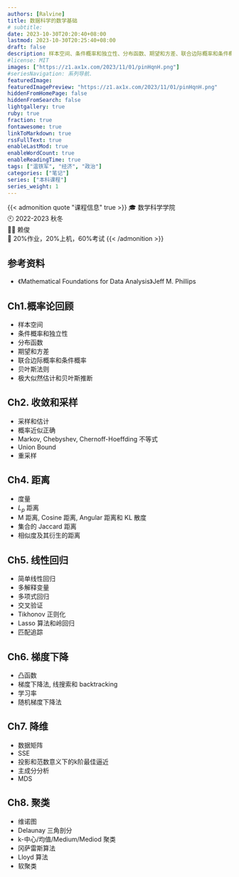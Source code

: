 ```yaml
---
authors: [Ralvine]
title: 数据科学的数学基础
# subtitle:
date: 2023-10-30T20:20:40+08:00
lastmod: 2023-10-30T20:25:40+08:00
draft: false
description: 样本空间、条件概率和独立性、分布函数、期望和方差、联合边际概率和条件概率、贝叶斯法则、极大似然估计和贝叶斯推断。
#license: MIT
images: ["https://z1.ax1x.com/2023/11/01/pinHqnH.png"]
#seriesNavigation: 系列导航.
featuredImage: 
featuredImagePreview: "https://z1.ax1x.com/2023/11/01/pinHqnH.png"
hiddenFromHomePage: false
hiddenFromSearch: false
lightgallery: true
ruby: true
fraction: true
fontawesome: true
linkToMarkdown: true
rssFullText: true
enableLastMod: true
enableWordCount: true
enableReadingTime: true
tags: ["温铁军", "经济", "政治"]
categories: ["笔记"]
series: ["本科课程"]
series_weight: 1
---
```


<!--more-->

{{< admonition quote "课程信息" true >}}
🎓 数学科学学院<br>
🕙 2022-2023 秋冬<br>
🧑‍🏫 赖俊<br>
📝 20%作业，20%上机，60%考试
{{< /admonition >}}

## 参考资料

- 《Mathematical Foundations for Data Analysis》Jeff M. Phillips

## Ch1.概率论回顾

- 样本空间
- 条件概率和独立性
- 分布函数
- 期望和方差
- 联合边际概率和条件概率
- 贝叶斯法则
- 极大似然估计和贝叶斯推断

## Ch2. 收敛和采样

- 采样和估计
- 概率近似正确
- Markov, Chebyshev, Chernoff-Hoeffding 不等式
- Union Bound
- 重采样

## Ch4. 距离

- 度量
- $L_p$ 距离
- M 距离, Cosine 距离, Angular 距离和 KL 散度
- 集合的 Jaccard 距离
- 相似度及其衍生的距离

## Ch5. 线性回归

- 简单线性回归
- 多解释变量
- 多项式回归
- 交叉验证
- Tikhonov 正则化
- Lasso 算法和岭回归
- 匹配追踪

## Ch6. 梯度下降

- 凸函数
- 梯度下降法, 线搜索和 backtracking
- 学习率
- 随机梯度下降法 

## Ch7. 降维

- 数据矩阵
- SSE
- 投影和范数意义下的k阶最佳逼近
- 主成分分析
- MDS

## Ch8. 聚类

- 维诺图
- Delaunay 三角剖分
- k-中心/均值/Medium/Mediod 聚类
- 冈萨雷斯算法
- Lloyd 算法
- 软聚类


